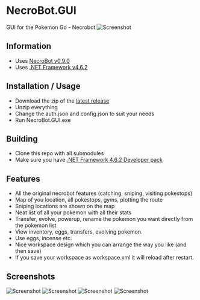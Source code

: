 # NecroBot.GUI
GUI for the Pokemon Go - Necrobot
![Screenshot](https://raw.githubusercontent.com/vandernorth/NecroBot.GUI/master/Screenshots/screen0.png "Screenshot")

## Information
 - Uses [NecroBot v0.9.0](https://github.com/NoxxDev/NecroBot)
 - Uses [.NET Framework v4.6.2](https://www.microsoft.com/en-us/download/details.aspx?id=51625)

## Installation / Usage
 - Download the zip of the [latest release](https://github.com/vandernorth/NecroBot.GUI/releases/latest)
 - Unzip everything
 - Change the auth.json and config.json to suit your needs
 - Run NecroBot.GUI.exe

## Building
 - Clone this repo with all submodules
 - Make sure you have [.NET Framework 4.6.2 Developer pack](https://www.microsoft.com/en-us/download/details.aspx?id=53321) 

## Features
 - All the original necrobot features (catching, sniping, visiting pokestops)
 - Map of you location, all pokestops, gyms, plotting the route
 - Sniping locations are shown on the map
 - Neat list of all your pokemon with all their stats
 - Transfer, evolve, powerup, rename the pokemon you want directly from the pokemon list
 - View inventory, eggs, transfers, evolving pokemon.
 - Use eggs, incense etc.
 - Nice workspace design which you can arrange the way you like (and then save)
 - If you save your workspace as workspace.xml it will reload after restart.

## Screenshots
![Screenshot](https://raw.githubusercontent.com/vandernorth/NecroBot.GUI/master/Screenshots/screen1.png "Screenshot")
![Screenshot](https://raw.githubusercontent.com/vandernorth/NecroBot.GUI/master/Screenshots/screen2.png "Screenshot")
![Screenshot](https://raw.githubusercontent.com/vandernorth/NecroBot.GUI/master/Screenshots/screen3.png "Screenshot")
![Screenshot](https://raw.githubusercontent.com/vandernorth/NecroBot.GUI/master/Screenshots/screen4.png "Screenshot")

